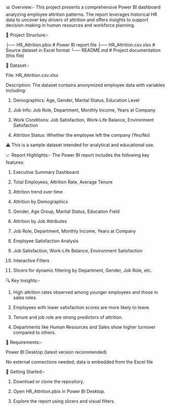 📊 Overview:-
This project presents a comprehensive Power BI dashboard analyzing employee attrition patterns. 
The report leverages historical HR data to uncover key drivers of attrition and offers insights
to support decision-making in human resources and workforce planning.


📁 Project Structure:-

├── HR_Attrition.pbix           # Power BI report file
├── HR_Attrition.csv.xlsx       # Source dataset in Excel format
└── README.md                   # Project documentation (this file)


📂 Dataset:-

File: HR_Attrition.csv.xlsx

Description:
The dataset contains anonymized employee data with variables including:

1. Demographics: Age, Gender, Marital Status, Education Level

2. Job Info: Job Role, Department, Monthly Income, Years at Company

3. Work Conditions: Job Satisfaction, Work-Life Balance, Environment Satisfaction

4. Attrition Status: Whether the employee left the company (Yes/No)

⚠️ This is a sample dataset intended for analytical and educational use.


📈 Report Highlights:-
The Power BI report includes the following key features:

1. Executive Summary Dashboard

2. Total Employees, Attrition Rate, Average Tenure

3. Attrition trend over time

4. Attrition by Demographics

5. Gender, Age Group, Marital Status, Education Field

6. Attrition by Job Attributes

7. Job Role, Department, Monthly Income, Years at Company

8. Employee Satisfaction Analysis

9. Job Satisfaction, Work-Life Balance, Environment Satisfaction

10. Interactive Filters

11. Slicers for dynamic filtering by Department, Gender, Job Role, etc.


🔍 Key Insights:-

1. High attrition rates observed among younger employees and those in sales roles.

2. Employees with lower satisfaction scores are more likely to leave.

3. Tenure and job role are strong predictors of attrition.

4. Departments like Human Resources and Sales show higher turnover compared to others.


🧰 Requirements:-

Power BI Desktop (latest version recommended)

No external connections needed; data is embedded from the Excel file


🚀 Getting Started:-

1. Download or clone the repository.

2. Open HR_Attrition.pbix in Power BI Desktop.

3. Explore the report using slicers and visual filters.
